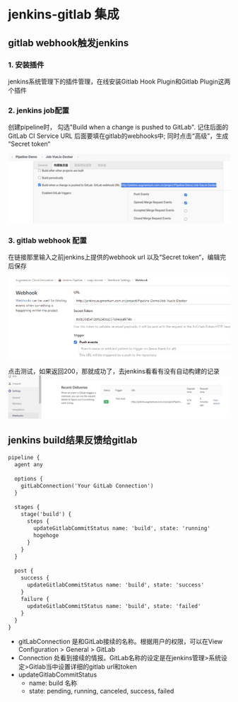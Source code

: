 # jenkins-gitlab 集成

## gitlab webhook触发jenkins

### 1. 安装插件

jenkins系统管理下的插件管理，在线安装Gitlab Hook Plugin和Gitlab Plugin这两个插件

### 2. jenkins job配置

创建pipeline时， 勾选"Build when a change is pushed to GitLab". 记住后面的GitLab CI Service URL 后面要填在gitlab的webhooks中; 同时点击“高级”，生成 “Secret token“

![Jenkins-webhook1](./images/webhook-1.png)

### 3. gitlab webhook 配置

在链接那里输入之前jenkins上提供的webhook url 以及“Secret token“，编辑完后保存

![Jenkins-webhook2](./images/webhook-2.png)

点击测试，如果返回200，那就成功了，去jenkins看看有没有自动构建的记录
![Jenkins-webhook3](./images/webhook-3.png)

## jenkins build结果反馈给gitlab

```
pipeline {
  agent any

  options {
    gitLabConnection('Your GitLab Connection')
  }
 
  stages {
    stage('build') {
      steps {
        updateGitlabCommitStatus name: 'build', state: 'running'
        hogehoge
      }
    }
  }
 
  post {
    success {
      updateGitlabCommitStatus name: 'build', state: 'success'
    }
    failure {
      updateGitlabCommitStatus name: 'build', state: 'failed'
    }
  }
}
```

- gitLabConnection 是和GitLab接续的名称。根据用户的权限，可以在View Configuration > General > GitLab
- Connection 处看到接续的情报。GitLab名称的设定是在jenkins管理>系统设定>Gitlab当中设置详细的gitlab url和token
- updateGitlabCommitStatus
    - name: build 名称
    - state: pending, running, canceled, success, failed 
